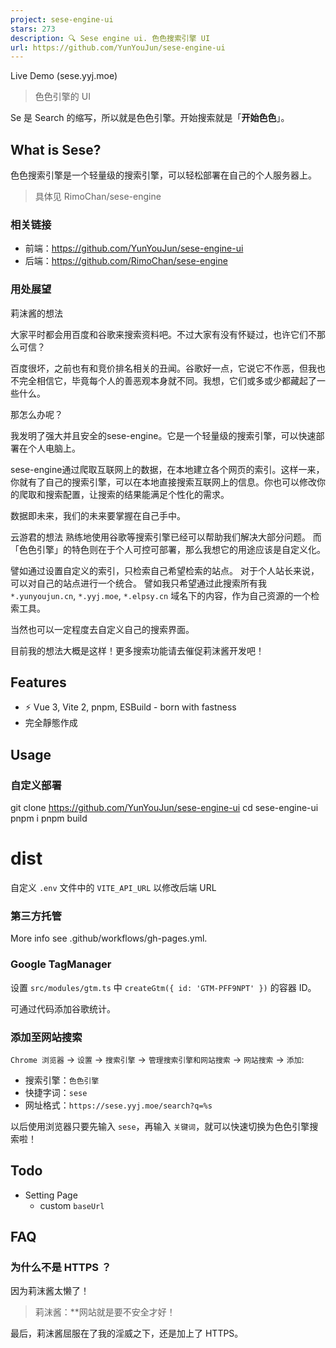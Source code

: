 ```yaml
---
project: sese-engine-ui
stars: 273
description: 🔍 Sese engine ui. 色色搜索引擎 UI
url: https://github.com/YunYouJun/sese-engine-ui
---
```


Live Demo (sese.yyj.moe)

  

> 色色引擎的 UI

Se 是 Search 的缩写，所以就是色色引擎。开始搜索就是「**开始色色**」。

What is Sese?
-------------

色色搜索引擎是一个轻量级的搜索引擎，可以轻松部署在自己的个人服务器上。

> 具体见 RimoChan/sese-engine

### 相关链接

-   前端：https://github.com/YunYouJun/sese-engine-ui
-   后端：https://github.com/RimoChan/sese-engine

### 用处展望

莉沫酱的想法

大家平时都会用百度和谷歌来搜索资料吧。不过大家有没有怀疑过，也许它们不那么可信？

百度很坏，之前也有和竞价排名相关的丑闻。谷歌好一点，它说它不作恶，但我也不完全相信它，毕竟每个人的善恶观本身就不同。我想，它们或多或少都藏起了一些什么。

那怎么办呢？

我发明了强大并且安全的sese-engine。它是一个轻量级的搜索引擎，可以快速部署在个人电脑上。

sese-engine通过爬取互联网上的数据，在本地建立各个网页的索引。这样一来，你就有了自己的搜索引擎，可以在本地直接搜索互联网上的信息。你也可以修改你的爬取和搜索配置，让搜索的结果能满足个性化的需求。

数据即未来，我们的未来要掌握在自己手中。

云游君的想法 熟练地使用谷歌等搜索引擎已经可以帮助我们解决大部分问题。 而「色色引擎」的特色则在于个人可控可部署，那么我想它的用途应该是自定义化。

譬如通过设置自定义的索引，只检索自己希望检索的站点。 对于个人站长来说，可以对自己的站点进行一个统合。 譬如我只希望通过此搜索所有我 `*.yunyoujun.cn`, `*.yyj.moe`, `*.elpsy.cn` 域名下的内容，作为自己资源的一个检索工具。

当然也可以一定程度去自定义自己的搜索界面。

目前我的想法大概是这样！更多搜索功能请去催促莉沫酱开发吧！

Features
--------

-   ⚡️ Vue 3, Vite 2, pnpm, ESBuild - born with fastness
-   完全靜態作成

Usage
-----

### 自定义部署

git clone https://github.com/YunYouJun/sese-engine-ui
cd sese-engine-ui
pnpm i
pnpm build
# dist

自定义 `.env` 文件中的 `VITE_API_URL` 以修改后端 URL

### 第三方托管

More info see .github/workflows/gh-pages.yml.

### Google TagManager

设置 `src/modules/gtm.ts` 中 `createGtm({ id: 'GTM-PFF9NPT' })` 的容器 ID。

可通过代码添加谷歌统计。

### 添加至网站搜索

`Chrome 浏览器` -> `设置` -> `搜索引擎` -> `管理搜索引擎和网站搜索` -> `网站搜索` -> `添加`:

-   搜索引擎：`色色引擎`
-   快捷字词：`sese`
-   网址格式：`https://sese.yyj.moe/search?q=%s`

以后使用浏览器只要先输入 `sese`，再输入 `关键词`，就可以快速切换为色色引擎搜索啦！

Todo
----

-   Setting Page
    -   custom `baseUrl`

FAQ
---

### 为什么不是 HTTPS ？

因为莉沫酱太懒了！

> 莉沫酱：\*\*网站就是要不安全才好！

最后，莉沫酱屈服在了我的淫威之下，还是加上了 HTTPS。
